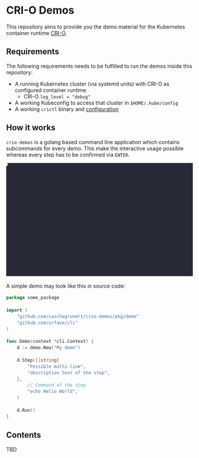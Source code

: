 # CRI-O Demos

This repository aims to provide you the demo material for the Kubernetes
container runtime [CRI-O][0].

[0]: https://github.com/cri-o/cri-o

## Requirements

The following requirements needs to be fulfilled to run the demos inside this
repository:

- A running Kubernetes cluster (via systemd units) with CRI-O as configured
  container runtime
  - CRI-O `log_level = "debug"`
- A working Kubeconfig to access that cluster in `$HOME/.kube/config`
- A working `crictl` binary and [configuration][1]

[1]: https://github.com/kubernetes-sigs/cri-tools/blob/master/docs/crictl.md

## How it works

`crio-demos` is a golang based command line application which contains
subcommands for every demo. This make the interactive usage possible whereas
every step has to be confirmed via `ENTER`.

![](.github/demo.svg)

A simple demo may look like this in source code:

```go
package some_package

import (
	"github.com/saschagrunert/crio-demos/pkg/demo"
	"github.com/urfave/cli"
)

func Demo(context *cli.Context) {
	d := demo.New("My demo")

	d.Step([]string{
		"Possible multi-line",
		"description text of the step",
	},
		// Command of the step
		"echo Hello World",
	)

	d.Run()
}
```

## Contents

TBD
